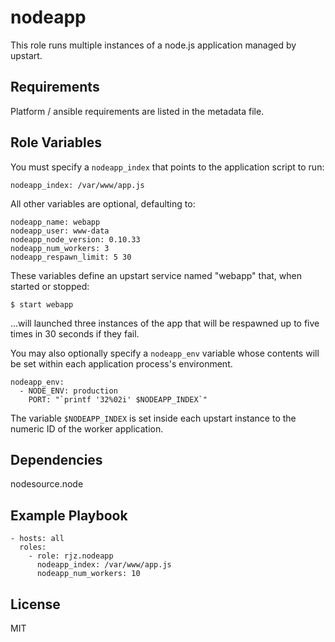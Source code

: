 nodeapp
==========

This role runs multiple instances of a node.js application managed by upstart.

Requirements
------------

Platform / ansible requirements are listed in the metadata file.

Role Variables
--------------

You must specify a `nodeapp_index` that points to the application script to run:

    nodeapp_index: /var/www/app.js

All other variables are optional, defaulting to:

    nodeapp_name: webapp
    nodeapp_user: www-data
    nodeapp_node_version: 0.10.33
    nodeapp_num_workers: 3
    nodeapp_respawn_limit: 5 30

These variables define an upstart service named "webapp" that, when started or
stopped:

    $ start webapp

...will launched three instances of the app that will be respawned up to five
times in 30 seconds if they fail.

You may also optionally specify a
`nodeapp_env` variable whose contents will be set within each application
process's environment.

    nodeapp_env:
      - NODE_ENV: production
        PORT: "`printf '32%02i' $NODEAPP_INDEX`"

The variable `$NODEAPP_INDEX` is set inside each upstart instance to the
numeric ID of the worker application.

Dependencies
------------

nodesource.node

Example Playbook
----------------

    - hosts: all
      roles:
        - role: rjz.nodeapp
          nodeapp_index: /var/www/app.js
          nodeapp_num_workers: 10

License
-------

MIT


